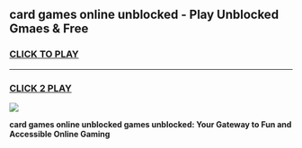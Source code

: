 
## card games online unblocked - Play Unblocked Gmaes & Free
<h3>
<a href="https://premium.freeplayer.one?title=card_games_online_unblocked&ref=20F">CLICK TO PLAY</a></h3>
<hr>

<h3>
<a href="https://premium.freeplayer.one?title=card_games_online_unblocked&ref=20F">CLICK 2 PLAY</a>
  
</h3>

<a href="https://premium.freeplayer.one?title=card_games_online_unblocked&ref=20F/"><img src="https://clearcache.store/games.png"></a>


**card games online unblocked games unblocked: Your Gateway to Fun and Accessible Online Gaming**
